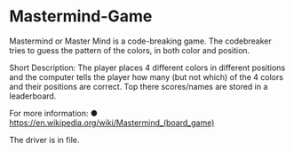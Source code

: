 # Mastermind-Game
Mastermind or Master Mind is a code-breaking game. 
The codebreaker tries to guess the pattern of the colors, in both color and position.

Short Description: The player places 4 different colors in different positions and the computer tells the player how many (but not which) of the 4 colors and their positions are correct. Top there scores/names are stored in a leaderboard. 

For more information: 
● https://en.wikipedia.org/wiki/Mastermind_(board_game)

The driver is in file.
